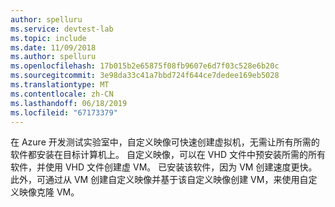 ```yaml
---
author: spelluru
ms.service: devtest-lab
ms.topic: include
ms.date: 11/09/2018
ms.author: spelluru
ms.openlocfilehash: 17b015b2e65875f08fb9607e6d7f03c528e6b20c
ms.sourcegitcommit: 3e98da33c41a7bbd724f644ce7dedee169eb5028
ms.translationtype: MT
ms.contentlocale: zh-CN
ms.lasthandoff: 06/18/2019
ms.locfileid: "67173379"
---
```

在 Azure 开发测试实验室中，自定义映像可快速创建虚拟机，无需让所有所需的软件都安装在目标计算机上。 自定义映像，可以在 VHD 文件中预安装所需的所有软件，并使用 VHD 文件创建虚 VM。 已安装该软件，因为 VM 创建速度更快。 此外，可通过从 VM 创建自定义映像并基于该自定义映像创建 VM，来使用自定义映像克隆 VM。
